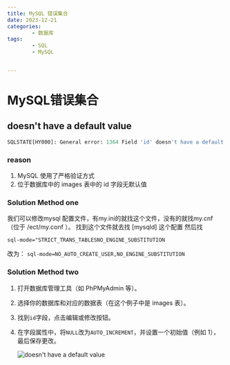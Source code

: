 ```yaml
---
title: MySQL 错误集合
date: 2023-12-21
categories:
        - 数据库
tags:
        - SQL
        - MySQL


---
```


#  MySQL错误集合

## doesn't have a default value

```sql
SQLSTATE[HY000]: General error: 1364 Field 'id' doesn't have a default value (SQL: insert into images ....
```

### reason

1. MySQL 使用了严格验证方式
2. 位于数据库中的 images 表中的 id 字段无默认值

### Solution Method one

我们可以修改mysql 配置文件，有my.ini的就找这个文件，没有的就找my.cnf（位于 /ect/my.conf ）。
找到这个文件就去找 [mysqld] 这个配置
然后找

`sql-mode="STRICT_TRANS_TABLESNO_ENGINE_SUBSTITUTION`

改为：
`sql-mode=NO_AUTO_CREATE_USER,NO_ENGINE_SUBSTITUTION`

### Solution Method two

1. 打开数据库管理工具（如 PhPMyAdmin 等）。

2. 选择你的数据库和对应的数据表（在这个例子中是 images 表）。

3. 找到`id`字段，点击编辑或修改按钮。

4. 在字段属性中，将`NULL`改为`AUTO_INCREMENT`，并设置一个初始值（例如 1），最后保存更改。

   ![doesn't have a default value](https://gallery.yxzi.xyz/galleries/2023/12/21/doesn't%20have%20a%20default%20value.png) 